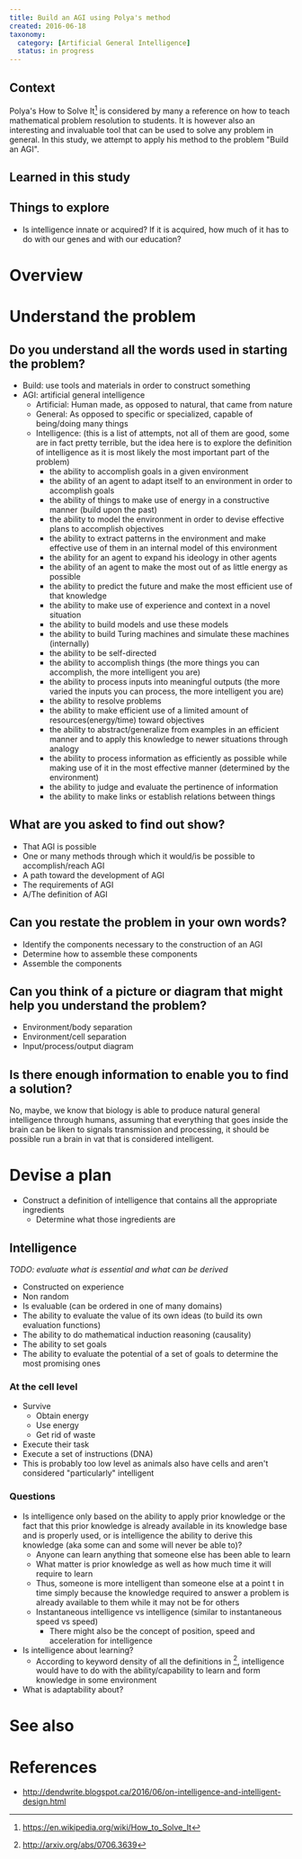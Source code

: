 ```yaml
---
title: Build an AGI using Polya's method
created: 2016-06-18
taxonomy:
  category: [Artificial General Intelligence]
  status: in progress
---
```


## Context
Polya's How to Solve It[^1] is considered by many a reference on how to teach mathematical problem resolution to students. It is however also an interesting and invaluable tool that can be used to solve any problem in general. In this study, we attempt to apply his method to the problem "Build an AGI".

## Learned in this study

## Things to explore
* Is intelligence innate or acquired? If it is acquired, how much of it has to do with our genes and with our education?

# Overview

# Understand the problem
## Do you understand all the words used in starting the problem?
* Build: use tools and materials in order to construct something
* AGI: artificial general intelligence
	* Artificial: Human made, as opposed to natural, that came from nature
	* General: As opposed to specific or specialized, capable of being/doing many things
	* Intelligence: (this is a list of attempts, not all of them are good, some are in fact pretty terrible, but the idea here is to explore the definition of intelligence as it is most likely the most important part of the problem)
		* the ability to accomplish goals in a given environment
		* the ability of an agent to adapt itself to an environment in order to accomplish goals
		* the ability of things to make use of energy in a constructive manner (build upon the past)
		* the ability to model the environment in order to devise effective plans to accomplish objectives
		* the ability to extract patterns in the environment and make effective use of them in an internal model of this environment
		* the ability for an agent to expand his ideology in other agents
		* the ability of an agent to make the most out of as little energy as possible
		* the ability to predict the future and make the most efficient use of that knowledge
		* the ability to make use of experience and context in a novel situation
		* the ability to build models and use these models
		* the ability to build Turing machines and simulate these machines (internally)
		* the ability to be self-directed
		* the ability to accomplish things (the more things you can accomplish, the more intelligent you are)
		* the ability to process inputs into meaningful outputs (the more varied the inputs you can process, the more intelligent you are)
		* the ability to resolve problems
		* the ability to make efficient use of a limited amount of resources(energy/time) toward objectives
		* the ability to abstract/generalize from examples in an efficient manner and to apply this knowledge to newer situations through analogy
		* the ability to process information as efficiently as possible while making use of it in the most effective manner (determined by the environment)
		* the ability to judge and evaluate the pertinence of information
		* the ability to make links or establish relations between things

## What are you asked to find out show?
* That AGI is possible
* One or many methods through which it would/is be possible to accomplish/reach AGI
* A path toward the development of AGI
* The requirements of AGI
* A/The definition of AGI

## Can you restate the problem in your own words?
* Identify the components necessary to the construction of an AGI
* Determine how to assemble these components
* Assemble the components

## Can you think of a picture or diagram that might help you understand the problem?
* Environment/body separation
* Environment/cell separation
* Input/process/output diagram

## Is there enough information to enable you to find a solution?
No, maybe, we know that biology is able to produce natural general intelligence through humans, assuming that everything that goes inside the brain can be liken to signals transmission and processing, it should be possible run a brain in vat that is considered intelligent.

# Devise a plan
* Construct a definition of intelligence that contains all the appropriate ingredients
	* Determine what those ingredients are

## Intelligence
*TODO: evaluate what is essential and what can be derived*
* Constructed on experience
* Non random
* Is evaluable (can be ordered in one of many domains)
* The ability to evaluate the value of its own ideas (to build its own evaluation functions)
* The ability to do mathematical induction reasoning (causality)
* The ability to set goals
* The ability to evaluate the potential of a set of goals to determine the most promising ones

### At the cell level
* Survive
	* Obtain energy
	* Use energy
	* Get rid of waste
* Execute their task
* Execute a set of instructions (DNA)
* This is probably too low level as animals also have cells and aren't considered "particularly" intelligent

### Questions
* Is intelligence only based on the ability to apply prior knowledge or the fact that this prior knowledge is already available in its knowledge base and is properly used, or is intelligence the ability to derive this knowledge (aka some can and some will never be able to)?
	* Anyone can learn anything that someone else has been able to learn
	* What matter is prior knowledge as well as how much time it will require to learn
	* Thus, someone is more intelligent than someone else at a point t in time simply because the knowledge required to answer a problem is already available to them while it may not be for others
	* Instantaneous intelligence vs intelligence (similar to instantaneous speed vs speed)
		* There might also be the concept of position, speed and acceleration for intelligence
* Is intelligence about learning?
	* According to keyword density of all the definitions in [^2], intelligence would have to do with the ability/capability to learn and form knowledge in some environment
* What is adaptability about?

# See also

# References
[^1]: https://en.wikipedia.org/wiki/How_to_Solve_It
[^2]: http://arxiv.org/abs/0706.3639

* http://dendwrite.blogspot.ca/2016/06/on-intelligence-and-intelligent-design.html